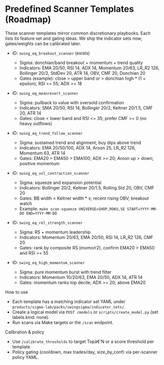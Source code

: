 # Predefined Scanner Templates (Roadmap)

These scanner templates mirror common discretionary playbooks. Each lists its feature set and gating ideas. We ship the indicator sets now; gates/weights can be calibrated later.

- ID: `swing_eq_breakout_scanner` (exists)
  - Sigma: donchian/band breakout + momentum + trend quality
  - Indicators: EMA 20/50, RSI 14, ADX 14, Momentum 20/63, LR_R2 126, Bollinger 20/2, StdDev 20, ATR 14, OBV, CMF 20, Donchian 20
  - Gates (example): close > upper band or > donchian high * (1 + epsilon); RSI >= 55; ADX >= 18

- ID: `swing_eq_meanrevert_scanner`
  - Sigma: pullback to value with oversold confirmation
  - Indicators: SMA 20/50, RSI 14, Bollinger 20/2, Keltner 20/1.5, CMF 20, ATR 14
  - Gates: close < lower band and RSI <= 35; prefer CMF >= 0 (no heavy outflows)

- ID: `swing_eq_trend_follow_scanner`
  - Sigma: sustained trend and alignment; buy dips above trend
  - Indicators: EMA 20/50/100, ADX 14, Aroon 25, LR_R2 126, Momentum 63, ATR 14
  - Gates: EMA20 > EMA50 > EMA100; ADX >= 20; Aroon up > down; positive momentum

- ID: `swing_eq_vol_contraction_scanner`
  - Sigma: squeeze and expansion potential
  - Indicators: Bollinger 20/2, Keltner 20/1.5, Rolling Std 20, OBV, CMF 20
  - Gates: BB width < Keltner width * x; recent rising OBV; breakout watch
  - Example: `make scan-squeeze UNIVERSE=SHOP,ROKU,SE START=YYYY-MM-DD END=YYYY-MM-DD`

- ID: `swing_eq_rel_strength_scanner`
  - Sigma: RS + momentum leadership
  - Indicators: Momentum 20/63, EMA 20/50, RSI 14, LR_R2 126, CMF 20
  - Gates: rank by composite RS (momo/r2), confirm EMA20 > EMA50 and RSI >= 55

- ID: `swing_eq_high_momentum_scanner`
  - Sigma: pure momentum burst with trend filter
  - Indicators: Momentum 10/20/63, EMA 20/50, ADX 14, ATR 14
  - Gates: momentum ranks top decile; ADX >= 20; above EMA20

How to use
- Each template has a matching indicator set YAML under `products/sigma-lab/packs/swingsigma/indicator_sets/`.
- Create a logical model via `POST /models` or `scripts/create_model.py` (set labels.kind: none).
- Run scans via Make targets or the `/scan` endpoint.

Calibration & policy
- Use `/calibrate_thresholds` to target Topâ€‘N or a score threshold per template.
- Policy gating (cooldown, max trades/day, size_by_conf) via per-scanner policy YAML.

